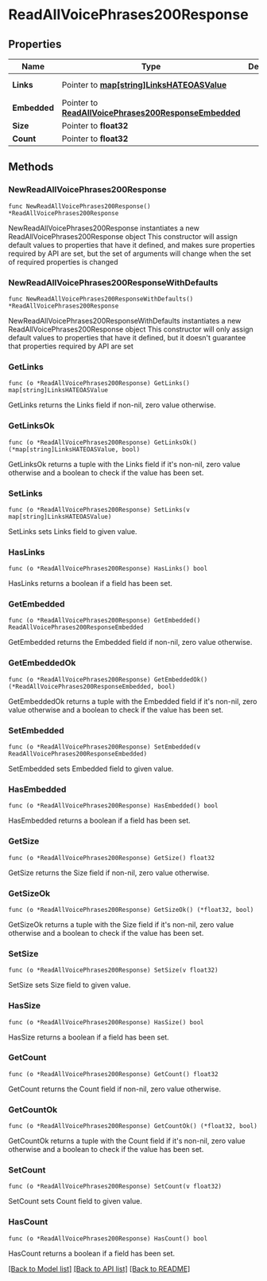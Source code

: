 # ReadAllVoicePhrases200Response

## Properties

Name | Type | Description | Notes
------------ | ------------- | ------------- | -------------
**Links** | Pointer to [**map[string]LinksHATEOASValue**](LinksHATEOASValue.md) |  | [optional] [readonly] 
**Embedded** | Pointer to [**ReadAllVoicePhrases200ResponseEmbedded**](ReadAllVoicePhrases200ResponseEmbedded.md) |  | [optional] 
**Size** | Pointer to **float32** |  | [optional] 
**Count** | Pointer to **float32** |  | [optional] 

## Methods

### NewReadAllVoicePhrases200Response

`func NewReadAllVoicePhrases200Response() *ReadAllVoicePhrases200Response`

NewReadAllVoicePhrases200Response instantiates a new ReadAllVoicePhrases200Response object
This constructor will assign default values to properties that have it defined,
and makes sure properties required by API are set, but the set of arguments
will change when the set of required properties is changed

### NewReadAllVoicePhrases200ResponseWithDefaults

`func NewReadAllVoicePhrases200ResponseWithDefaults() *ReadAllVoicePhrases200Response`

NewReadAllVoicePhrases200ResponseWithDefaults instantiates a new ReadAllVoicePhrases200Response object
This constructor will only assign default values to properties that have it defined,
but it doesn't guarantee that properties required by API are set

### GetLinks

`func (o *ReadAllVoicePhrases200Response) GetLinks() map[string]LinksHATEOASValue`

GetLinks returns the Links field if non-nil, zero value otherwise.

### GetLinksOk

`func (o *ReadAllVoicePhrases200Response) GetLinksOk() (*map[string]LinksHATEOASValue, bool)`

GetLinksOk returns a tuple with the Links field if it's non-nil, zero value otherwise
and a boolean to check if the value has been set.

### SetLinks

`func (o *ReadAllVoicePhrases200Response) SetLinks(v map[string]LinksHATEOASValue)`

SetLinks sets Links field to given value.

### HasLinks

`func (o *ReadAllVoicePhrases200Response) HasLinks() bool`

HasLinks returns a boolean if a field has been set.

### GetEmbedded

`func (o *ReadAllVoicePhrases200Response) GetEmbedded() ReadAllVoicePhrases200ResponseEmbedded`

GetEmbedded returns the Embedded field if non-nil, zero value otherwise.

### GetEmbeddedOk

`func (o *ReadAllVoicePhrases200Response) GetEmbeddedOk() (*ReadAllVoicePhrases200ResponseEmbedded, bool)`

GetEmbeddedOk returns a tuple with the Embedded field if it's non-nil, zero value otherwise
and a boolean to check if the value has been set.

### SetEmbedded

`func (o *ReadAllVoicePhrases200Response) SetEmbedded(v ReadAllVoicePhrases200ResponseEmbedded)`

SetEmbedded sets Embedded field to given value.

### HasEmbedded

`func (o *ReadAllVoicePhrases200Response) HasEmbedded() bool`

HasEmbedded returns a boolean if a field has been set.

### GetSize

`func (o *ReadAllVoicePhrases200Response) GetSize() float32`

GetSize returns the Size field if non-nil, zero value otherwise.

### GetSizeOk

`func (o *ReadAllVoicePhrases200Response) GetSizeOk() (*float32, bool)`

GetSizeOk returns a tuple with the Size field if it's non-nil, zero value otherwise
and a boolean to check if the value has been set.

### SetSize

`func (o *ReadAllVoicePhrases200Response) SetSize(v float32)`

SetSize sets Size field to given value.

### HasSize

`func (o *ReadAllVoicePhrases200Response) HasSize() bool`

HasSize returns a boolean if a field has been set.

### GetCount

`func (o *ReadAllVoicePhrases200Response) GetCount() float32`

GetCount returns the Count field if non-nil, zero value otherwise.

### GetCountOk

`func (o *ReadAllVoicePhrases200Response) GetCountOk() (*float32, bool)`

GetCountOk returns a tuple with the Count field if it's non-nil, zero value otherwise
and a boolean to check if the value has been set.

### SetCount

`func (o *ReadAllVoicePhrases200Response) SetCount(v float32)`

SetCount sets Count field to given value.

### HasCount

`func (o *ReadAllVoicePhrases200Response) HasCount() bool`

HasCount returns a boolean if a field has been set.


[[Back to Model list]](../README.md#documentation-for-models) [[Back to API list]](../README.md#documentation-for-api-endpoints) [[Back to README]](../README.md)


